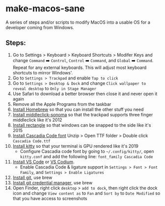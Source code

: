 # make-macos-sane
A series of steps and/or scripts to modify MacOS into a usable OS for a developer coming from Windows.

## Steps:

1. Go to Settings > Keyboard > Keyboard Shortcuts > Modifer Keys and change `Command` ➡️ `Control`, `Control` ➡️ `Command`, and `Global` ➡️ `Command`. Repeat for any external keyboards. This will adjust most keyboard shortcuts to mirror Windows'.
2. Go to `Settings > Trackpad` and enable `Tap to click`
3. Go to `Settings > Desktop & Dock` and change `Click wallpaper to reveal desktop` to `Only in Stage Manager`
4. Use Safari to download a better browser then close it and never open it again
5. Remove all the Apple Programs from the taskbar
6. [Install Homebrew](https://brew.sh/) so that you can install the other stuff you need
7. [Install middleclick-sonoma](https://github.com/artginzburg/MiddleClick-Sonoma) so that the trackpad supports three finger middleclick like it's 2012
8. [Install rectangle](https://rectangleapp.com/) so that windows can be snapped to the side like it's 2015
9. [Install Cascadia Code font](https://github.com/microsoft/cascadia-code/releases) Unzip > Open TTF folder > Double click `Cascadia Code.ttf`
10. [Install kitty](https://sw.kovidgoyal.net/kitty/binary/#binary-install) so that your terminal is GPU rendered like it's 2019
    * Configure Cascadia code font by going to `~/.config/kitty/`, open `kitty.conf` and add the following line: `font_family Cascadia Code`
11. [Install VS Code](https://code.visualstudio.com/Download) or [VS Codium](https://vscodium.com/).
    * Enable Cascadia Code & ligature support in `Settings > Font > Font Family`, and `Settings > Enable Ligatures`
12. [Install git](https://git-scm.com/download/mac), use brew
13. [Install git credential manager](https://github.com/git-ecosystem/git-credential-manager/blob/release/docs/install.md), use brew
14. Open Finder, right click `desktop` > `add to dock`, then right click the dock icon and change `View content as` to `Fan` and `Sort by` to `Date Modified` so that you have access to screenshots
